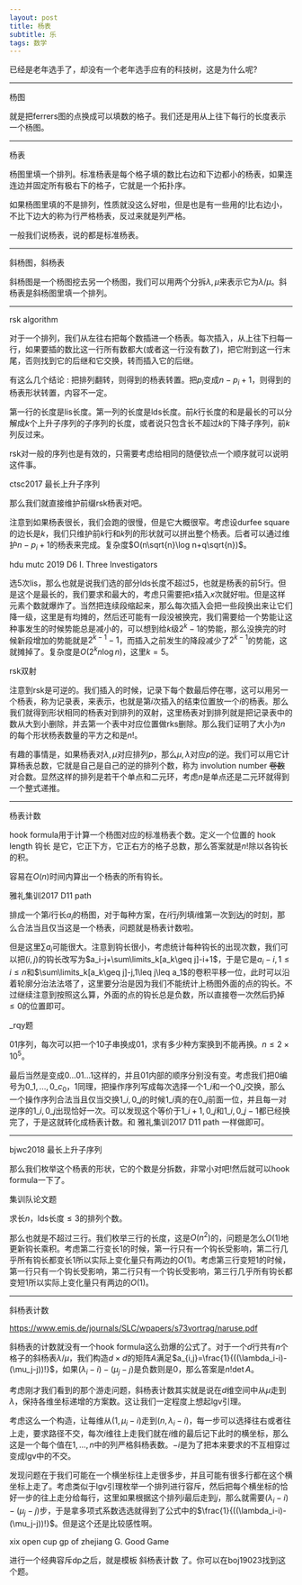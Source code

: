 ```yaml
---
layout: post
title: 杨表
subtitle: 乐
tags: 数学
---
```


已经是老年选手了，却没有一个老年选手应有的科技树，这是为什么呢?

-----

杨图

就是把ferrers图的点换成可以填数的格子。我们还是用从上往下每行的长度表示一个杨图。

-----

杨表

杨图里填一个排列。标准杨表是每个格子填的数比右边和下边都小的杨表，如果连连边并固定所有极右下的格子，它就是一个拓扑序。

如果杨图里填的不是排列，性质就没这么好啦，但是也是有一些用的!比右边小，不比下边大的称为行严格杨表，反过来就是列严格。

一般我们说杨表，说的都是标准杨表。

-----

斜杨图，斜杨表

斜杨图是一个杨图挖去另一个杨图，我们可以用两个分拆$\lambda,\mu$来表示它为$\lambda/\mu$。斜杨表是斜杨图里填一个排列。

-----

rsk algorithm

对于一个排列，我们从左往右把每个数插进一个杨表。每次插入，从上往下扫每一行，如果要插的数比这一行所有数都大(或者这一行没有数了)，把它附到这一行末尾，否则找到它的后继和它交换，转而插入它的后继。

有这么几个结论 : 把排列翻转，则得到的杨表转置。把$p_i$变成$n-p_i+1$，则得到的杨表形状转置，内容不一定。

第一行的长度是lis长度。第一列的长度是lds长度。前$k$行长度的和是最长的可以分解成$k$个上升子序列的子序列的长度，或者说只包含长不超过$k$的下降子序列，前$k$列反过来。

rsk对一般的序列也是有效的，只需要考虑给相同的随便钦点一个顺序就可以说明这件事。

ctsc2017 最长上升子序列

那么我们就直接维护前缀rsk杨表对吧。

注意到如果杨表很长，我们会跑的很慢，但是它大概很窄。考虑设durfee square的边长是$k$，我们只维护前$k$行和$k$列的形状就可以拼出整个杨表。后者可以通过维护$n-p_i+1$的杨表来完成。复杂度$O(n\sqrt{n}\log n+q\sqrt{n})$。

hdu mutc 2019 D6 I. Three Investigators

选$5$次lis，那么也就是说我们选的部分lds长度不超过$5$，也就是杨表的前$5$行。但是这个是最长的，我们要求和最大的，考虑只需要把$x$插入$x$次就好啦。但是这样元素个数就爆炸了。当然把连续段缩起来，那么每次插入会把一些段换出来让它们降一级，这里是有均摊的，然后还可能有一段没被换完，我们需要给一个势能让这种事发生的时候势能总是减小的，可以想到给$k$级$2^k-1$的势能，那么没换完的时候新段增加的势能就是$2^{k-1}-1$，而插入之前发生的降段减少了$2^{k-1}$的势能，这就摊掉了。复杂度是$O(2^kn\log n)$，这里$k=5$。

rsk双射

注意到rsk是可逆的。我们插入的时候，记录下每个数最后停在哪，这可以用另一个杨表，称为记录表，来表示，也就是第$i$次插入的结束位置放一个$i$的杨表。那么我们就得到形状相同的杨表对到排列的双射，这里杨表对到排列就是把记录表中的数从大到小删除，并去第一个表中对应位置做rks删除。那么我们证明了大小为$n$的每个形状杨表数量的平方之和是$n!$。

有趣的事情是，如果杨表对$\lambda,\mu$对应排列$p$，那么$\mu,\lambda$对应$p$的逆。我们可以用它计算杨表总数，它就是自己是自己的逆的排列个数，称为 involution number ~~卷数~~对合数。显然这样的排列是若干个单点和二元环，考虑$n$是单点还是二元环就得到一个整式递推。

-----

杨表计数

hook formula用于计算一个杨图对应的标准杨表个数。定义一个位置的 hook length 钩长 是它，它正下方，它正右方的格子总数，那么答案就是$n!$除以各钩长的积。

容易在$O(n)$时间内算出一个杨表的所有钩长。

雅礼集训2017 D11 path

排成一个第$i$行长$a_i$的杨图，对于每种方案，在$i$行$j$列填$i$维第一次到达$j$的时刻，那么合法当且仅当这是一个杨表，问题就是杨表计数啦。

但是这里$\sum a_i$可能很大。注意到钩长很小，考虑统计每种钩长的出现次数，我们可以把$(i,j)$的钩长改写为$a_i-j+\sum\limits_k[a_k\geq j]-i+1$，于是它是$a_i-i,1\leq i\leq n$和$\sum\limits_k[a_k\geq j]-j,1\leq j\leq a_1$的卷积平移一位，此时可以沿着轮廓分治法法塔了，这里要分治是因为我们不能统计上杨图外面的点的钩长。不过继续注意到按照这么算，外面的点的钩长总是负数，所以直接卷一次然后扔掉$\leq 0$的位置即可。

_rqy题

$01$序列，每次可以把一个$10$子串换成$01$，求有多少种方案换到不能再换。$n\leq 2\times 10^5$。

最后当然是变成$0...01...1$这样的，并且$01$内部的顺序分别没有变。考虑我们把$0$编号为$0\_1,...,0\_{c_0}$，$1$同理，把操作序列写成每次选择一个$1\_i$和一个$0\_j$交换，那么一个操作序列合法当且仅当交换$1\_i,0\_j$的时候$1\_i$真的在$0\_j$前面一位，并且每一对逆序的$1\_i,0\_j$出现恰好一次。可以发现这个等价于$1\_{i+1},0\_j$和$1\_i,0\_{j-1}$都已经换完了，于是这就转化成杨表计数。和 雅礼集训2017 D11 path 一样做即可。

-----

bjwc2018 最长上升子序列

那么我们枚举这个杨表的形状，它的个数是分拆数，非常小对吧!然后就可以hook formula一下了。

集训队论文题

求长$n$，lds长度$\leq 3$的排列个数。

那么也就是不超过三行。我们枚举三行的长度，这是$O(n^2)$的，问题是怎么$O(1)$地更新钩长乘积。考虑第二行变长$1$的时候，第一行只有一个钩长受影响，第二行几乎所有钩长都变长$1$所以实际上变化量只有两边的$O(1)$。考虑第三行变短$1$的时候，第一行只有一个钩长受影响，第二行只有一个钩长受影响，第三行几乎所有钩长都变短$1$所以实际上变化量只有两边的$O(1)$。

-----

斜杨表计数

https://www.emis.de/journals/SLC/wpapers/s73vortrag/naruse.pdf

斜杨表的计数就没有一个hook formula这么劲爆的公式了。对于一个$d$行共有$n$个格子的斜杨表$\lambda/\mu$，我们构造$d\times d$的矩阵$A$满足$a_{i,j}=\frac{1}{((\lambda_i-i)-(\mu_j-j))!}$，如果$(\lambda_i-i)-(\mu_j-j)$是负数则是$0$，那么答案是$n!\det A$。

考虑刚才我们看到的那个游走问题，斜杨表计数其实就是说在$d$维空间中从$\mu$走到$\lambda$，保持各维坐标递增的方案数。这让我们一定程度上想起lgv引理。

考虑这么一个构造，让每维从$(1,\mu_i-i)$走到$(n,\lambda_i-i)$，每一步可以选择往右或者往上走，要求路径不交，每次$i$维往上走我们就在$i$维的最后记下此时的横坐标，那么这是一个每个值在$1,...,n$中的列严格斜杨表数。$-i$是为了把本来要求的不互相穿过变成lgv中的不交。

发现问题在于我们可能在一个横坐标往上走很多步，并且可能有很多行都在这个横坐标上走了。考虑类似于lgv引理枚举一个排列进行容斥，然后把每个横坐标的恰好一步的往上走分给每行，这里如果根据这个排列$i$最后走到$j$，那么就需要$(\lambda_i-i)-(\mu_j-j)$步，于是拿多项式系数选选就得到了公式中的$\frac{1}{((\lambda_i-i)-(\mu_j-j))!}$。但是这个还是比较感性啊。

xix open cup gp of zhejiang G. Good Game

进行一个经典容斥dp之后，就是模板 斜杨表计数 了。你可以在boj19023找到这个题。